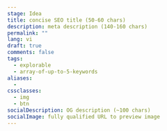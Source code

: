 ```yaml
---
stage: Idea
title: concise SEO title (50‑60 chars)
description: meta description (140‑160 chars)
permalink: ""
lang: vi
draft: true
comments: false
tags:
  - explorable
  - array-of-up-to-5-keywords
aliases:
  - 
cssclasses:
  - img
  - btn
socialDescription: OG description (~100 chars)
socialImage: fully qualified URL to preview image
---
```


